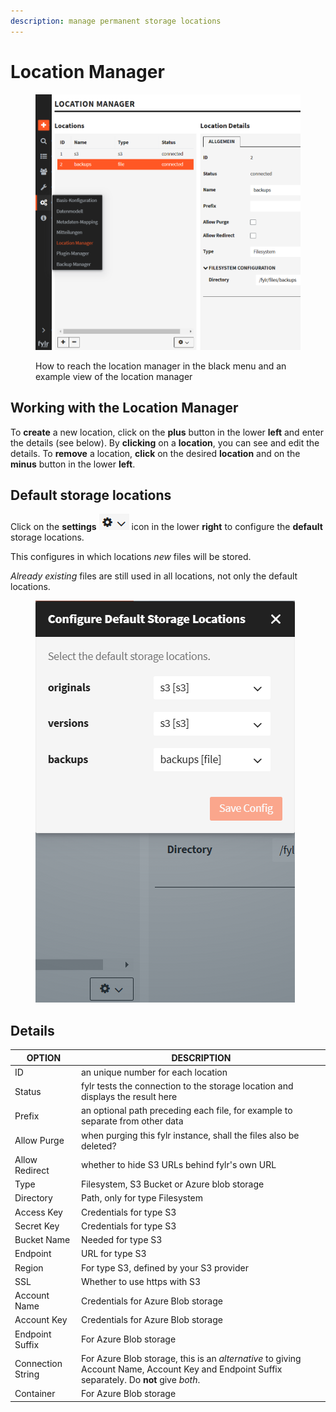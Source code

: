```yaml
---
description: manage permanent storage locations
---
```


# Location Manager

<figure><img src="../.gitbook/assets/image (14).png" alt=""><figcaption><p>How to reach the location manager in the black menu and an example view of the location manager</p></figcaption></figure>

## Working with the Location Manager

To **create** a new location, click on the **plus** button in the lower **left** and enter the details (see below). By **clicking** on a **location**, you can see and edit the details. To **remove** a location, **click** on the desired **location** and on the **minus** button in the lower **left**.

## Default storage locations

Click on the **settings** ![](<../.gitbook/assets/image (15).png>) icon in the lower **right** to configure the **default** storage locations.

This configures in which locations _new_ files will be stored.&#x20;

_Already existing_ files are still used in all locations, not only the default locations.

<figure><img src="../.gitbook/assets/image.png" alt=""><figcaption></figcaption></figure>

## Details

| OPTION            | DESCRIPTION                                                                                                                                  |
| ----------------- | -------------------------------------------------------------------------------------------------------------------------------------------- |
| ID                | an unique number for each location                                                                                                           |
| Status            | fylr tests the connection to the storage location and displays the result here                                                               |
| Prefix            | an optional path preceding each file, for example to separate from other data                                                                |
| Allow Purge       | when purging this fylr instance, shall the files also be deleted?                                                                            |
| Allow Redirect    | whether to hide S3 URLs behind fylr's own URL                                                                                                |
| Type              | Filesystem, S3 Bucket or Azure blob storage                                                                                                  |
| Directory         | Path, only for type Filesystem                                                                                                               |
| Access Key        | Credentials for type S3                                                                                                                      |
| Secret Key        | Credentials for type S3                                                                                                                      |
| Bucket Name       | Needed for type S3                                                                                                                           |
| Endpoint          | URL for type S3                                                                                                                              |
| Region            | For type S3, defined by your S3 provider                                                                                                     |
| SSL               | Whether to use https with S3                                                                                                                 |
| Account Name      | Credentials for Azure Blob storage                                                                                                           |
| Account Key       | Credentials for Azure Blob storage                                                                                                           |
| Endpoint Suffix   | For Azure Blob storage                                                                                                                       |
| Connection String | For Azure Blob storage, this is an _alternative_ to giving Account Name, Account Key and Endpoint Suffix separately. Do **not** give _both_. |
| Container         | For Azure Blob storage                                                                                                                       |

